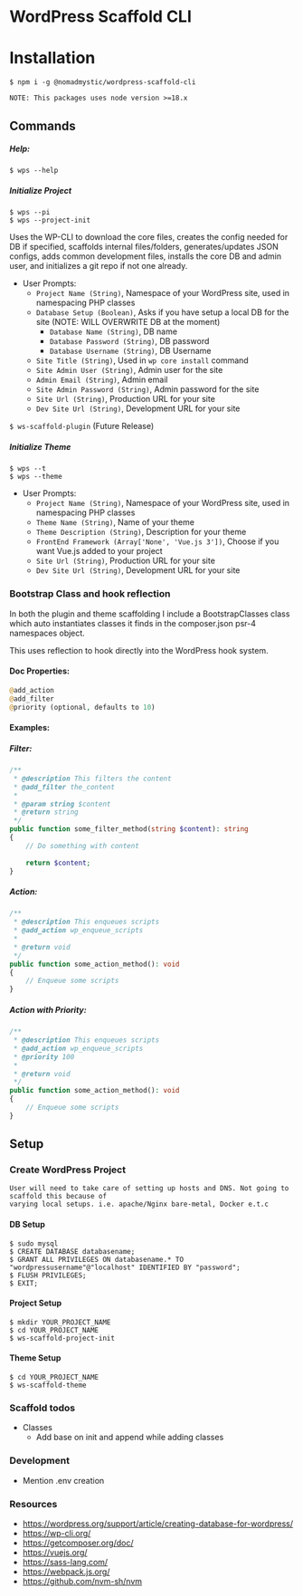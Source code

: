 # WordPress Scaffold CLI

# Installation 
`$ npm i -g @nomadmystic/wordpress-scaffold-cli`

    NOTE: This packages uses node version >=18.x

## Commands

##### Help:
```shell
$ wps --help
```

##### Initialize Project
```shell 
$ wps --pi
$ wps --project-init
```

Uses the WP-CLI to download the core files, creates the config needed for DB if specified, scaffolds internal files/folders,
generates/updates JSON configs, adds common development files, installs the core DB and admin user, 
and initializes a git repo if not one already.

* User Prompts:
  * `Project Name (String)`, Namespace of your WordPress site, used in namespacing PHP classes
  * `Database Setup (Boolean)`, Asks if you have setup a local DB for the site (NOTE: WILL OVERWRITE DB at the moment)
    * `Database Name (String)`, DB name
    * `Database Password (String)`, DB password
    * `Database Username (String)`, DB Username
  * `Site Title (String)`, Used in `wp core install` command
  * `Site Admin User (String)`, Admin user for the site
  * `Admin Email (String)`, Admin email
  * `Site Admin Password (String)`, Admin password for the site 
  * `Site Url (String)`, Production URL for your site
  * `Dev Site Url (String)`, Development URL for your site

`$ ws-scaffold-plugin` (Future Release)

##### Initialize Theme
```shell 
$ wps --t
$ wps --theme
```

* User Prompts: 
  * `Project Name (String)`, Namespace of your WordPress site, used in namespacing PHP classes
  * `Theme Name (String)`, Name of your theme
  * `Theme Description (String)`, Description for your theme
  * `FrontEnd Framework (Array['None', 'Vue.js 3'])`, Choose if you want Vue.js added to your project
  * `Site Url (String)`, Production URL for your site
  * `Dev Site Url (String)`, Development URL for your site

### Bootstrap Class and hook reflection

In both the plugin and theme scaffolding I include a BootstrapClasses class which auto 
instantiates classes it finds in the composer.json psr-4 namespaces object.

This uses reflection to hook directly into the WordPress hook system. 

#### Doc Properties:
```PHP
@add_action 
@add_filter
@priority (optional, defaults to 10)
```

#### Examples: 
##### Filter:
```PHP
/**
 * @description This filters the content
 * @add_filter the_content 
 * 
 * @param string $content
 * @return string
 */
public function some_filter_method(string $content): string
{
    // Do something with content
    
    return $content;
}
```

##### Action:
```PHP
/**
 * @description This enqueues scripts
 * @add_action wp_enqueue_scripts
 * 
 * @return void
 */
public function some_action_method(): void
{
    // Enqueue some scripts
}
```

##### Action with Priority:
```PHP
/**
 * @description This enqueues scripts
 * @add_action wp_enqueue_scripts
 * @priority 100
 * 
 * @return void
 */
public function some_action_method(): void
{
    // Enqueue some scripts
}
```

## Setup
### Create WordPress Project
    User will need to take care of setting up hosts and DNS. Not going to scaffold this because of 
    varying local setups. i.e. apache/Nginx bare-metal, Docker e.t.c

#### DB Setup 
```shell
$ sudo mysql
$ CREATE DATABASE databasename;
$ GRANT ALL PRIVILEGES ON databasename.* TO "wordpressusername"@"localhost" IDENTIFIED BY "password";
$ FLUSH PRIVILEGES;
$ EXIT;
```

#### Project Setup

```shell
$ mkdir YOUR_PROJECT_NAME
$ cd YOUR_PROJECT_NAME
$ ws-scaffold-project-init
```

#### Theme Setup
```shell
$ cd YOUR_PROJECT_NAME
$ ws-scaffold-theme
```

### Scaffold todos
* Classes
  * Add base on init and append while adding classes
  
### Development
* Mention .env creation

### Resources
* https://wordpress.org/support/article/creating-database-for-wordpress/
* https://wp-cli.org/
* https://getcomposer.org/doc/
* https://vuejs.org/
* https://sass-lang.com/
* https://webpack.js.org/
* https://github.com/nvm-sh/nvm
